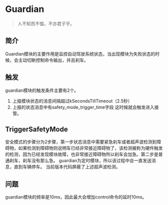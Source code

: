 # Guardian

> 人不知而不愠，不亦君子乎。


## 简介
Guardian模块的主要作用是监控自动驾驶系统状态，当出现模块为失败状态的时候，会主动切断控制命令输出，并且刹车。

## 触发
guardian模块的触发条件主要有2个。
1. 上报模块状态的消息间隔超过kSecondsTillTimeout（2.5秒）
2. 上报的状态消息中有safety_mode_trigger_time字段
这时候就会触发进入接管。

## TriggerSafetyMode
安全模式的步骤分为2步骤，第一步状态消息中需要紧急刹车或者超声波检测到障碍物，如果检测到障碍物则说明车已经非常接近障碍物了，该检测被称为硬件触发的检测，因为已经发现模块故障，也非常接近障碍物所以刹车会加急。第二步是普通刹车，刹车没有那么急。 guardian为定时模块，所以该过程中会一直发送消息，直到车辆停车。
当前版本代码屏蔽了上述超声波检测。

## 问题
guardian模块的频率是10ms，因此最大会增加control命令的延时10ms。
